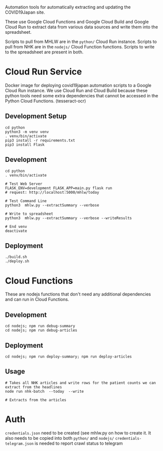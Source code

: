 Automation tools for automatically extracting and updating the COVID19Japan site.

These use Google Cloud Functions and Google Cloud Build and Google Cloud Run to extract data
from various data sources and write them into the spreadsheet.

Scripts to pull from MHLW are in the `python/` Cloud Run instance.
Scripts to pull from NHK are in the `nodejs/` Cloud Function functions.
Scripts to write to the spreadsheet are present in both.

# Cloud Run Service

Docker image for deploying covid19japan automation scripts to a Google Cloud Run instance.
We use Cloud Run and Cloud Build because these python tools need some extra dependencies
that cannot be accessed in the Python Cloud Functions. (tesseract-ocr)

## Development Setup
```
cd python
python3 -m venv venv
. venv/bin/activate
pip3 install -r requirements.txt
pip3 install Flask
```

## Development

```
cd python
. venv/bin/activate

# Test Web Server
FLASK_ENV=development FLASK_APP=main.py flask run
# request: http://localhost:5000/mhlw/today

# Test Command Line
python3  mhlw.py --extractSummary --verbose

# Write to spreadsheet
python3  mhlw.py --extractSummary --verbose --writeResults

# End venv
deactivate
```

## Deployment
```
./build.sh
./deploy.sh
```

# Cloud Functions

These are nodejs functions that don't need any additional dependencies and can run
in Cloud Functions.

## Development
```
cd nodejs; npm run debug-summary
cd nodejs; npm run debug-articles
```

## Deployment
```
cd nodejs; npm run deploy-summary; npm run deploy-articles
```

## Usage
```
# Takes all NHK articles and write rows for the patient counts we can extract from the headlines
node run nhk-batch  --today  --write

# Extracts from the articles
```

# Auth
`credentials.json` need to be created (see mhlw.py on how to create it. It also needs to be copied into both `python/` and `nodejs/`
`credentials-telegram.json` is needed to report crawl status to telegram
